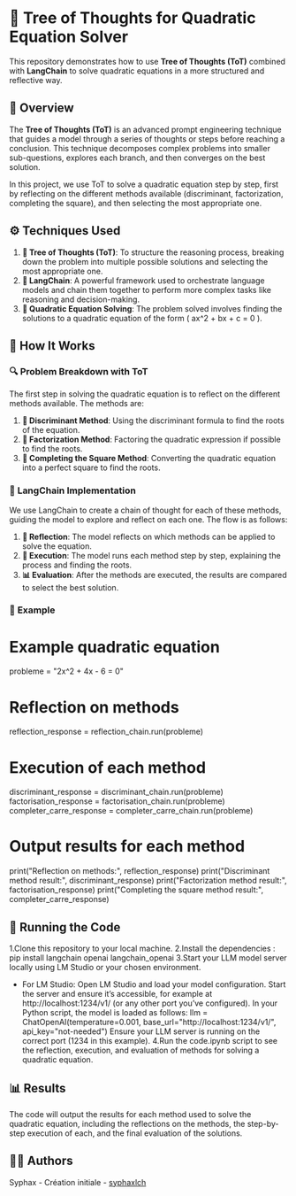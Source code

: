 # 🌳 **Tree of Thoughts for Quadratic Equation Solver**

This repository demonstrates how to use **Tree of Thoughts (ToT)** combined with **LangChain** to solve quadratic equations in a more structured and reflective way.

## 📖 **Overview**

The **Tree of Thoughts (ToT)** is an advanced prompt engineering technique that guides a model through a series of thoughts or steps before reaching a conclusion. This technique decomposes complex problems into smaller sub-questions, explores each branch, and then converges on the best solution.

In this project, we use ToT to solve a quadratic equation step by step, first by reflecting on the different methods available (discriminant, factorization, completing the square), and then selecting the most appropriate one.

## ⚙️ **Techniques Used**

1. **🌳 Tree of Thoughts (ToT)**: To structure the reasoning process, breaking down the problem into multiple possible solutions and selecting the most appropriate one.
2. **🔗 LangChain**: A powerful framework used to orchestrate language models and chain them together to perform more complex tasks like reasoning and decision-making.
3. **🔢 Quadratic Equation Solving**: The problem solved involves finding the solutions to a quadratic equation of the form \( ax^2 + bx + c = 0 \).

## 🧠 **How It Works**

### 🔍 **Problem Breakdown with ToT**

The first step in solving the quadratic equation is to reflect on the different methods available. The methods are:

1. **📐 Discriminant Method**: Using the discriminant formula to find the roots of the equation.
2. **🧮 Factorization Method**: Factoring the quadratic expression if possible to find the roots.
3. **🔲 Completing the Square Method**: Converting the quadratic equation into a perfect square to find the roots.

### 🔗 **LangChain Implementation**

We use LangChain to create a chain of thought for each of these methods, guiding the model to explore and reflect on each one. The flow is as follows:

1. **💭 Reflection**: The model reflects on which methods can be applied to solve the equation.
2. **🏃 Execution**: The model runs each method step by step, explaining the process and finding the roots.
3. **📊 Evaluation**: After the methods are executed, the results are compared to select the best solution.

### 📝 **Example**


# Example quadratic equation
probleme = "2x^2 + 4x - 6 = 0"

# Reflection on methods
reflection_response = reflection_chain.run(probleme)

# Execution of each method
discriminant_response = discriminant_chain.run(probleme)
factorisation_response = factorisation_chain.run(probleme)
completer_carre_response = completer_carre_chain.run(probleme)

# Output results for each method
print("Reflection on methods:", reflection_response)
print("Discriminant method result:", discriminant_response)
print("Factorization method result:", factorisation_response)
print("Completing the square method result:", completer_carre_response)


## 🚀 **Running the Code**
 1.Clone this repository to your local machine.
 2.Install the dependencies : pip install langchain openai langchain_openai
 3.Start your LLM model server locally using LM Studio or your chosen environment.
  * For LM Studio:
    Open LM Studio and load your model configuration.
    Start the server and ensure it’s accessible, for example at http://localhost:1234/v1/ (or any other port you’ve configured).
    In your Python script, the model is loaded as follows: llm = ChatOpenAI(temperature=0.001, base_url="http://localhost:1234/v1/", api_key="not-needed")
    Ensure your LLM server is running on the correct port (1234 in this example).
 4.Run the code.ipynb script to see the reflection, execution, and evaluation of methods for solving a quadratic equation.

## 📊 **Results**
The code will output the results for each method used to solve the quadratic equation, including the reflections on the methods, the step-by-step execution of each, and the final evaluation of the solutions.

## 👨‍💻 **Authors**  
Syphax - Création initiale - [syphaxlch](https://github.com/syphaxlch)
